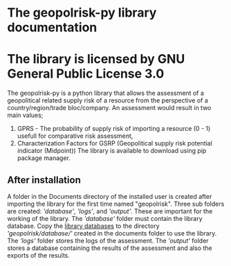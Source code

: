 # The geopolrisk-py library documentation

# The library is licensed by GNU General Public License 3.0
The geopolrisk-py is a python library that allows the assessment of a geopolitical related supply risk of a resource from the perspective of a country/region/trade bloc/company.
An assessment would result in two main values; 
1. GPRS - The probability of supply risk of importing a resource (0 - 1) usefull for comparative risk assessment,
2. Characterization Factors for GSRP (Geopolitical supply risk potential indicator (Midpoint))
The library is available to download using pip package manager.

## After installation
A folder in the Documents directory of the installed user is created after importing the library for the first time named "geopolrisk". Three sub folders are created: *'database'*, *'logs'*, and *'output'*. These are important for the working of the library. The *'database'* folder must contain the library database. Copy the [library databases](https://github.com/akoyamp/geopolrisk-py/tree/main/geopolrisk/lib) to the directory *'geopolrisk/database/'* created in the documents folder to use the library. 
The *'logs'* folder stores the logs of the assessment. The *'output'* folder stores a database containing the results of the assessment and also the exports of the results.
